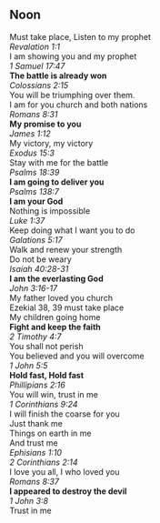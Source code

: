 ## Noon
Must take place, Listen to my prophet  
_Revalation 1:1_  
I am showing you and my prophet  
_1 Samuel 17:47_  
**The battle is already won**  
_Colossians 2:15_  
You will be triumphing over them.  
I am for you church and both nations  
_Romans 8:31_  
**My promise to you**  
_James 1:12_  
My victory, my victory  
_Exodus 15:3_  
Stay with me for the battle  
_Psalms 18:39_  
**I am going to deliver you**  
_Psalms 138:7_  
**I am your God**  
Nothing is impossible  
_Luke 1:37_  
Keep doing what I want you to do  
_Galations 5:17_  
Walk and renew your strength  
Do not be weary  
_Isaiah 40:28-31_  
**I am the everlasting God**  
_John 3:16-17_  
My father loved you church  
Ezekial 38, 39 must take place  
My children going home  
**Fight and keep the faith**  
_2 Timothy 4:7_  
You shall not perish  
You believed and you will overcome  
_1 John 5:5_  
**Hold fast, Hold fast**  
_Phillipians 2:16_  
You will win, trust in me  
_1 Corinthians 9:24_  
I will finish the coarse for you  
Just thank me  
Things on earth in me  
And trust me  
_Ephisians 1:10_  
_2 Corinthians 2:14_  
I love you all, I who loved you  
_Romans 8:37_  
**I appeared to destroy the devil**  
_1 John 3:8_  
Trust in me  

